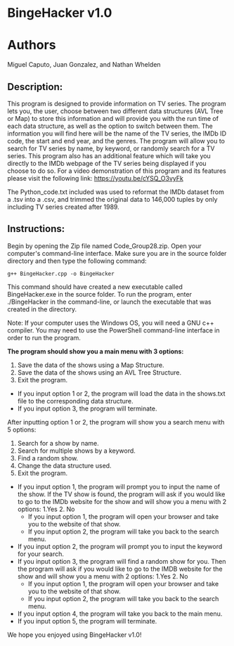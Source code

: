 # BingeHacker v1.0

# Authors
Miguel Caputo, Juan Gonzalez, and Nathan Whelden

## Description:

This program is designed to provide information on TV series. The program lets you, the user, choose between two different data structures (AVL Tree or Map) to store this information and will provide you with the run time of each data structure, as well as the option to switch between them. The information you will find here will be the name of the TV series, the IMDb ID code, the start and end year, and the genres. The program will allow you to search for TV series by name, by keyword, or randomly search for a TV series. This program also has an additional feature which will take you directly to the IMDb webpage of the TV series being displayed if you choose to do so. For a video demonstration of this program and its features please visit the following link: https://youtu.be/cYSQ_O3vyFk

The Python_code.txt included was used to reformat the IMDb dataset from a .tsv into a .csv, and trimmed the original data to 146,000 tuples by only including TV series created after 1989.

## Instructions:
Begin by opening the Zip file named Code_Group28.zip. Open your computer's command-line interface. Make sure you are in the source folder directory and then type the following command:

```g++ BingeHacker.cpp -o BingeHacker```

This command should have created a new executable called BingeHacker.exe in the source folder. To run the program, enter ./BingeHacker in the command-line, or launch the executable that was created in the directory.

Note: If your computer uses the Windows OS, you will need a GNU c++ compiler. You may need to use the PowerShell command-line interface in order to run the program.

**The program should show you a main menu with 3 options:**

1. Save the data of the shows using a Map Structure.
2. Save the data of the shows using an AVL Tree Structure.
3. Exit the program.

- If you input option 1 or 2, the program will load the data in the shows.txt file to the corresponding data structure.
- If you input option 3, the program will terminate.

After inputting option 1 or 2, the program will show you a search menu with 5 options:
1. Search for a show by name.
2. Search for multiple shows by a keyword.
3. Find a random show.
4. Change the data structure used.
5. Exit the program.

- If you input option 1, the program will prompt you to input the name of the show. If the TV show is found, the program will ask if you would like to go to the IMDb website for the show and will show you a menu with 2 options:
    1.Yes
    2. No
    - If you input option 1, the program will open your browser and take you to the website of that show.
    - If you input option 2, the program will take you back to the search menu.
- If you input option 2, the program will prompt you to input the keyword for your search.
- If you input option 3, the program will find a random show for you. Then the program will ask if you would like to go to the IMDB website for the show and will show you a menu with 2 options:
    1.Yes
    2. No
    - If you input option 1, the program will open your browser and take you to the website of that show.
    - If you input option 2, the program will take you back to the search menu.
- If you input option 4, the program will take you back to the main menu.
- If you input option 5, the program will terminate.

We hope you enjoyed using BingeHacker v1.0!



